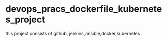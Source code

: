 # devops_pracs_dockerfile_kubernetes_project
this project consists of github, jenkins,ansible,docker,kubernetes
